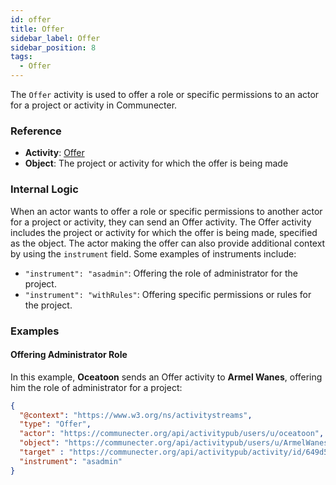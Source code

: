 ```yaml
---
id: offer
title: Offer
sidebar_label: Offer
sidebar_position: 8
tags:
  - Offer
---
```


The `Offer` activity is used to offer a role or specific permissions to an actor for a project or activity in Communecter.

### Reference

- **Activity**: [Offer](https://www.w3.org/TR/activitypub/#offer-activity-outbox)
- **Object**: The project or activity for which the offer is being made

### Internal Logic

When an actor wants to offer a role or specific permissions to another actor for a project or activity, they can send an Offer activity. The Offer activity includes the project or activity for which the offer is being made, specified as the object. The actor making the offer can also provide additional context by using the `instrument` field. Some examples of instruments include:

- `"instrument": "asadmin"`: Offering the role of administrator for the project.
- `"instrument": "withRules"`: Offering specific permissions or rules for the project.

### Examples

#### Offering Administrator Role

In this example, **Oceatoon** sends an Offer activity to **Armel Wanes**, offering him the role of administrator for a project:

```json
{
  "@context": "https://www.w3.org/ns/activitystreams",
  "type": "Offer",
  "actor": "https://communecter.org/api/activitypub/users/u/oceatoon",
  "object": "https://communecter.org/api/activitypub/users/u/ArmelWanes",
  "target" : "https://communecter.org/api/activitypub/activity/id/649d514eba30c",
  "instrument": "asadmin"
}

```